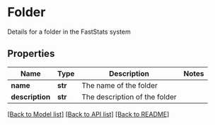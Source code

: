 # Folder

Details for a folder in the FastStats system
## Properties
Name | Type | Description | Notes
------------ | ------------- | ------------- | -------------
**name** | **str** | The name of the folder | 
**description** | **str** | The description of the folder | 

[[Back to Model list]](../README.md#documentation-for-models) [[Back to API list]](../README.md#documentation-for-api-endpoints) [[Back to README]](../README.md)


